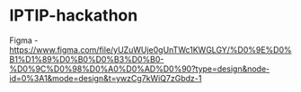 # IPTIP-hackathon
Figma - https://www.figma.com/file/yUZuWUje0gUnTWc1KWGLGY/%D0%9E%D0%B1%D1%89%D0%B0%D0%B3%D0%B0-%D0%9C%D0%98%D0%A0%D0%AD%D0%90?type=design&node-id=0%3A1&mode=design&t=ywzCg7kWiQ7zGbdz-1
